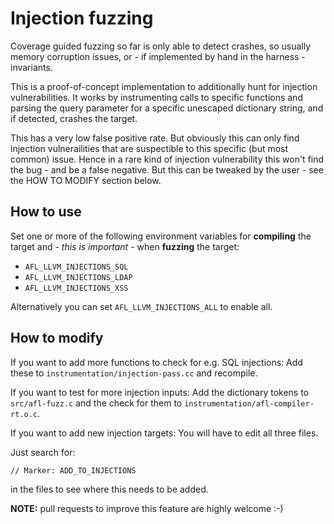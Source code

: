 # Injection fuzzing

Coverage guided fuzzing so far is only able to detect crashes, so usually
memory corruption issues, or - if implemented by hand in the harness -
invariants.

This is a proof-of-concept implementation to additionally hunt for injection
vulnerabilities.
It works by instrumenting calls to specific functions and parsing the
query parameter for a specific unescaped dictionary string, and if detected,
crashes the target.

This has a very low false positive rate.
But obviously this can only find injection vulnerailities that are suspectible
to this specific (but most common) issue. Hence in a rare kind of injection
vulnerability this won't find the bug - and be a false negative.
But this can be tweaked by the user - see the HOW TO MODIFY section below.

## How to use

Set one or more of the following environment variables for **compiling**
the target and - *this is important* - when **fuzzing** the target:

 - `AFL_LLVM_INJECTIONS_SQL`
 - `AFL_LLVM_INJECTIONS_LDAP`
 - `AFL_LLVM_INJECTIONS_XSS`

Alternatively you can set `AFL_LLVM_INJECTIONS_ALL` to enable all.

## How to modify

If you want to add more functions to check for e.g. SQL injections:
Add these to `instrumentation/injection-pass.cc` and recompile.

If you want to test for more injection inputs:
Add the dictionary tokens to `src/afl-fuzz.c` and the check for them to
`instrumentation/afl-compiler-rt.o.c`.

If you want to add new injection targets:
You will have to edit all three files.

Just search for:
```
// Marker: ADD_TO_INJECTIONS
```
in the files to see where this needs to be added.

**NOTE:** pull requests to improve this feature are highly welcome :-)
